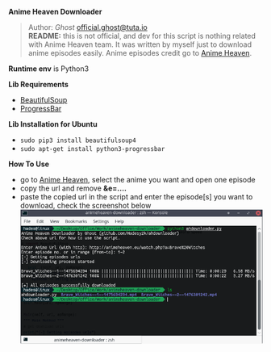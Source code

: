 **Anime Heaven Downloader**  
> Author: *Ghost* [official.ghost@tuta.io](mailto:official.ghost@tuta.io)  
> **README:** this is not official, and dev for this script is nothing related with Anime Heaven team. It was written by myself  just to download anime episodes easily. Anime episodes credit go to [Anime Heaven](http://animeheaven.eu/).  

**Runtime env** is Python3  

**Lib Requirements**  
- [BeautifulSoup](https://pypi.python.org/pypi/beautifulsoup4)  
- [ProgressBar](https://pypi.python.org/pypi/progressbar2)  

**Lib Installation for Ubuntu**
- `sudo pip3 install beautifulsoup4`
- `sudo apt-get install python3-progressbar`

**How To Use**  
- go to [Anime Heaven](http://animeheaven.eu/), select the anime you want and open one episode  
- copy the url and remove **&e=....**  
- paste the copied url in the script and enter the episode[s] you want to download, check the screenshot below  
![screenshot](https://raw.githubusercontent.com/Hadesy2k/ahdownloader/master/screenshot.png)
